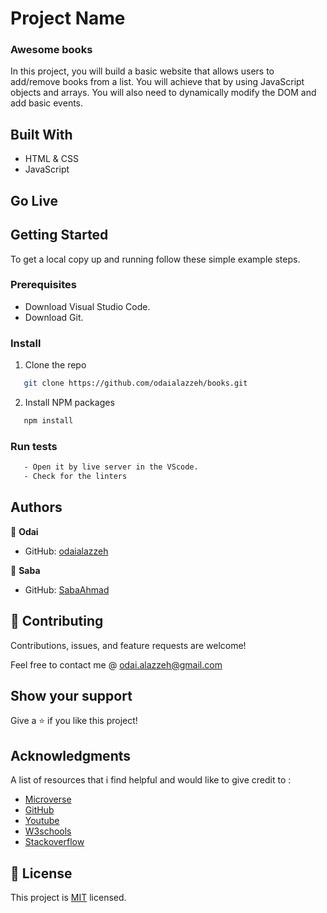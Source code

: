 
[](https://img.shields.io/badge/Microverse-blueviolet)

# Project Name

 ### Awesome books
 
In this project, you will build a basic website that allows users to add/remove books from a list. You will achieve that by using JavaScript objects and arrays. You will also need to dynamically modify the DOM and add basic events.


## Built With

- HTML & CSS
- JavaScript

## Go Live 



## Getting Started

To get a local copy up and running follow these simple example steps.


### Prerequisites
- Download Visual Studio Code.
- Download Git.

### Install

1. Clone the repo
```sh
   git clone https://github.com/odaialazzeh/books.git
```
2. Install NPM packages
```sh
   npm install
```

### Run tests
 ```sh
    - Open it by live server in the VScode.
    - Check for the linters
 ```


## Authors

👤 **Odai**

- GitHub: [odaialazzeh](https://github.com/odaialazzeh)

👤 **Saba**

- GitHub: [SabaAhmad](https://github.com/SabaAhmad786)


## 🤝 Contributing

Contributions, issues, and feature requests are welcome!

Feel free to contact me @ odai.alazzeh@gmail.com

## Show your support

Give a ⭐️ if you like this project!

## Acknowledgments

A list of resources that i find helpful and would like to give credit to :

- [Microverse ](https://www.microverse.org)
- [GitHub ](https://www.github.com)
- [Youtube ](https://www.youtube.com)
- [W3schools ](https://www.w3schools.com)
- [Stackoverflow ](https://stackoverflow.com)



## 📝 License

This project is [MIT](./LICENSE) licensed.
